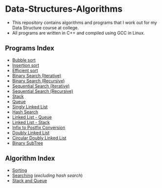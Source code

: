 # Data-Structures-Algorithms

- This repository contains algorithms and programs that I work out for my Data Structure course at college.
- All programs are written in C++ and compiled using GCC in Linux.

## Programs Index

- [Bubble sort](Bubble_sort,Insertion_sort/bubblesort.cpp)
- [Insertion sort](Bubble_sort,Insertion_sort/bubblesort.cpp)
- [Efficient sort](Bubble_sort,Insertion_sort/bubblesort.cpp)
- [Binary Search (Iterative)](Binary_Search,Sequential_Search/Searching.cpp)
- [Binary Search (Recursive)](Binary_Search,Sequential_Search/SearchingRecursive.cpp)
- [Sequential Search (Iterative)](Binary_Search,Sequential_Search/Searching.cpp)
- [Sequential Search (Recursive)](Binary_Search,Sequential_Search/SearchingRecursive.cpp)
- [Stack](Stack&Queue/Stack.cpp)
- [Queue](Stack&Queue/Queue.cpp)
- [Singly Linked List](Singly_Linked_List/SLL.cpp)
- [Hash Search](HashSearch/HashSearch.cpp)
- [Linked List - Queue](Stack&Queue_Linked_List/QueueSLL.cpp)
- [Linked List - Stack](Stack&Queue_Linked_List/SnQSLL.cpp)
- [Infix to Postfix Conversion](Infix_to_Postfix/InfixToPostfix.cpp)
- [Doubly Linked List](Doubly_Linked_List/dll.cpp)
- [Circular Doubly Linked List](Circular_Doubly_Linked_List/cdll.cpp)
- [Binary SubTree](Binary_Subtree/BST.cpp)

## Algorithm Index

- [Sorting](Bubble_sort,Insertion_sort/Algorithm.md)
- [Searching](Binary_Search,Sequential_Search/Algorithm.md) (*excluding hash search*)
- [Stack and Queue](Stack&Queue/Algorithm.md)
